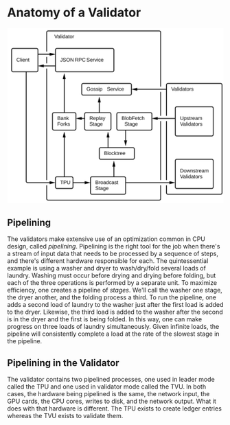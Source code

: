 # Anatomy of a Validator

<img alt="Validator block diagrams" src=".gitbook/assets/validator.svg" class="center"/>

## Pipelining

The validators make extensive use of an optimization common in CPU design,
called *pipelining*.  Pipelining is the right tool for the job when there's a
stream of input data that needs to be processed by a sequence of steps, and
there's different hardware responsible for each. The quintessential example is
using a washer and dryer to wash/dry/fold several loads of laundry. Washing
must occur before drying and drying before folding, but each of the three
operations is performed by a separate unit. To maximize efficiency, one creates
a pipeline of *stages*. We'll call the washer one stage, the dryer another, and
the folding process a third. To run the pipeline, one adds a second load of
laundry to the washer just after the first load is added to the dryer.
Likewise, the third load is added to the washer after the second is in the
dryer and the first is being folded. In this way, one can make progress on
three loads of laundry simultaneously. Given infinite loads, the pipeline will
consistently complete a load at the rate of the slowest stage in the pipeline.

## Pipelining in the Validator

The validator contains two pipelined processes, one used in leader mode called
the TPU and one used in validator mode called the TVU. In both cases, the
hardware being pipelined is the same, the network input, the GPU cards, the CPU
cores, writes to disk, and the network output.  What it does with that hardware
is different.  The TPU exists to create ledger entries whereas the TVU exists
to validate them.
